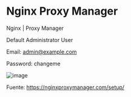 # Nginx Proxy Manager
Nginx | Proxy Manager

Default Administrator User

Email: admin@example.com

Password: changeme

![image](https://github.com/user-attachments/assets/d5c27628-0de1-46cc-8455-00515bff9499)

Fuente:
https://nginxproxymanager.com/setup/
